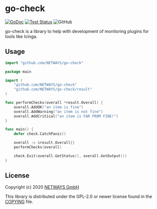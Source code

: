 go-check
========

[![GoDoc](https://img.shields.io/static/v1?label=godoc&message=reference&color=blue)](https://pkg.go.dev/github.com/NETWAYS/go-check)
[![Test Status](https://github.com/NETWAYS/go-check/workflows/Go/badge.svg)](https://github.com/NETWAYS/go-check/actions?query=workflow%3AGo)
![GitHub](https://img.shields.io/github/license/NETWAYS/go-check?color=green)

go-check is a library to help with development of monitoring plugins for tools like Icinga.

## Usage

```go
import "github.com/NETWAYS/go-check"
```

<!-- TODO: add more information and usage examples -->

```go
package main

import (
	"github.com/NETWAYS/go-check"
	"github.com/NETWAYS/go-check/result"
)

func performChecks(overall *result.Overall) {
	overall.AddOK("an item is fine")
	overall.AddWarning("an item is not fine")
	overall.AddCritical("an item is FAR FROM FINE!")
}

func main() {
	defer check.CatchPanic()

	overall := &result.Overall{}
	performChecks(overall)

	check.Exit(overall.GetStatus(), overall.GetOutput())
}
```

## License

Copyright (c) 2020 [NETWAYS GmbH](info@netways.de)

This library is distributed under the GPL-2.0 or newer license found in the [COPYING](./COPYING)
file.
